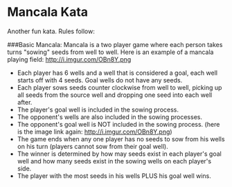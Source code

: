 # Mancala Kata
Another fun kata. Rules follow:

###Basic Mancala:
Mancala is a two player game where each person takes turns "sowing" seeds from well to well.
Here is an example of a mancala playing field: http://i.imgur.com/OBn8Y.png

* Each player has 6 wells and a well that is considered a goal, each well starts off with 4 seeds. Goal wells do not have any seeds.
* Each player sows seeds counter clockwise from well to well, picking up all seeds from the source well and dropping one seed into each well after.
* The player's goal well is included in the sowing process.
* The opponent's wells are also included in the sowing processes.
* The opponent's goal well is NOT included in the sowing process. (here is the image link again: http://i.imgur.com/OBn8Y.png)
* The game ends when any one player has no seeds to sow from his wells on his turn (players cannot sow from their goal well).
* The winner is determined by how may seeds exist in each player's goal well and how many seeds exist in the sowing wells on each player's side.
* The player with the most seeds in his wells PLUS his goal well wins.
